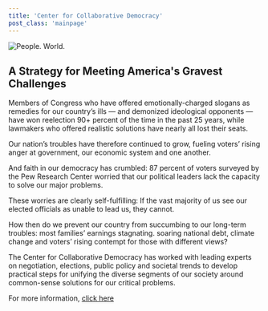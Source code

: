 ```yaml
---
title: 'Center for Collaborative Democracy'
post_class: 'mainpage'
---
```


![People. World.](/files/people-world.jpg)

## A Strategy for Meeting America's Gravest Challenges

Members of Congress who have offered emotionally-charged slogans as remedies for our country’s ills — and demonized ideological opponents — have won reelection 90+ percent of the time in the past 25 years, while lawmakers who offered realistic solutions have nearly all lost their seats. 

Our nation’s troubles have therefore continued to grow, fueling voters’ rising anger at government, our economic system and one another. 

And faith in our democracy has crumbled: 87 percent of voters surveyed by the Pew Research Center worried that our political leaders lack the capacity to solve our major problems. 

These worries are clearly self-fulfilling: If the vast majority of us see our elected officials as unable to lead us, they cannot. 

How then do we prevent our country from succumbing to our long-term troubles: most families’ earnings stagnating. soaring national debt, climate change and voters’ rising contempt for those with different views? 

The Center for Collaborative Democracy has worked with leading experts on negotiation, elections, public policy and societal trends to develop practical steps for unifying the diverse segments of our society around common-sense solutions for our critical problems.   

For more information, [click here][2]

[2]: http://www.GenuineRepresentation.org/future
